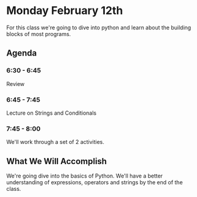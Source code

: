 # Monday February 12th
For this class we're going to dive into python and learn about the building blocks of most programs.

## Agenda
### 6:30 - 6:45
Review

### 6:45 - 7:45
Lecture on Strings and Conditionals
### 7:45 - 8:00
We'll work through a set of 2 activities.

## What We Will Accomplish
We're going dive into the basics of Python. We'll have a better understanding of expressions, operators and strings by the end of the class.
